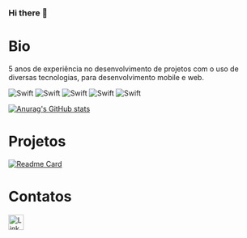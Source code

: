 ### Hi there 👋

# Bio

5 anos de experiência no desenvolvimento de projetos com o uso de diversas tecnologias, para desenvolvimento mobile e web.

![Swift](https://img.shields.io/badge/Swift-FA7343?style=for-the-badge&logo=swift&logoColor=white)
![Swift](https://img.shields.io/badge/Swift-FA7343?style=for-the-badge&logo=swift&logoColor=white)
![Swift](https://img.shields.io/badge/Swift-FA7343?style=for-the-badge&logo=swift&logoColor=white)
![Swift](https://img.shields.io/badge/Swift-FA7343?style=for-the-badge&logo=swift&logoColor=white)
![Swift](https://img.shields.io/badge/Swift-FA7343?style=for-the-badge&logo=swift&logoColor=white)

[![Anurag's GitHub stats](https://github-readme-stats.vercel.app/api?username=Juninho000&theme=dark)](https://github.com/Juninho000/github-readme-stats)

# Projetos

[![Readme Card](https://github-readme-stats.vercel.app/api/pin/?username=Juninho000&repo=juninho.github.io)](https://github.com/Juninho000/juninho.github.io)

# Contatos

[<img src='https://img.shields.io/badge/LinkedIn-0077B5?style=for-the-badge&logo=linkedin&logoColor=white' alt='Linkedin' height='30'>](https://www.linkedin.com/in/dionizio-junior-7b5200241/)
